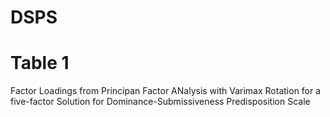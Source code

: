 # DSPS

# Table 1
Factor Loadings from Principan Factor ANalysis with Varimax Rotation for a five-factor Solution for Dominance-Submissiveness Predisposition Scale
